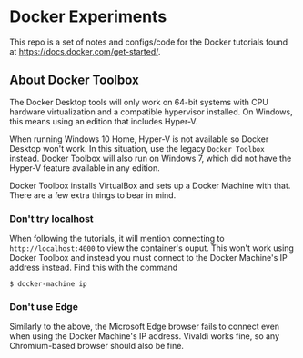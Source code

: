 # Docker Experiments
This repo is a set of notes and configs/code for the Docker tutorials found at https://docs.docker.com/get-started/.

## About Docker Toolbox
The Docker Desktop tools will only work on 64-bit systems with CPU hardware virtualization and a compatible hypervisor installed. On Windows, this means using an edition that includes Hyper-V.

When running Windows 10 Home, Hyper-V is not available so Docker Desktop won't work. In this situation, use the legacy `Docker Toolbox` instead. Docker Toolbox will also run on Windows 7, which did not have the Hyper-V feature available in any edition.

Docker Toolbox installs VirtualBox and sets up a Docker Machine with that. There are a few extra things to bear in mind.

### Don't try localhost
When following the tutorials, it will mention connecting to `http://localhost:4000` to view the container's ouput. This won't work using Docker Toolbox and instead you must connect to the Docker Machine's IP address instead. Find this with the command
```
$ docker-machine ip
```

### Don't use Edge
Similarly to the above, the Microsoft Edge browser fails to connect even when using the Docker Machine's IP address. Vivaldi works fine, so any Chromium-based browser should also be fine.
